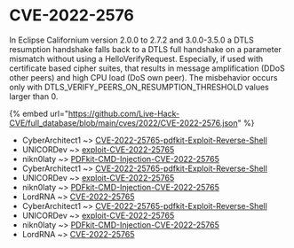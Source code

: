 # CVE-2022-2576

In Eclipse Californium version 2.0.0 to 2.7.2 and 3.0.0-3.5.0 a DTLS resumption handshake falls back to a DTLS full handshake on a parameter mismatch without using a HelloVerifyRequest. Especially, if used with certificate based cipher suites, that results in message amplification (DDoS other peers) and high CPU load (DoS own peer). The misbehavior occurs only with DTLS_VERIFY_PEERS_ON_RESUMPTION_THRESHOLD values larger than 0.

{% embed url="https://github.com/Live-Hack-CVE/full_database/blob/main/cves/2022/CVE-2022-2576.json" %}


* CyberArchitect1 ~> [CVE-2022-25765-pdfkit-Exploit-Reverse-Shell](https://www.alice-snow.ru/2022/database/cve-2022-2576/cve-2022-25765-pdfkit-exploit-reverse-shell-cyberarchitect1)
* UNICORDev ~> [exploit-CVE-2022-25765](https://www.alice-snow.ru/2022/database/cve-2022-2576/exploit-cve-2022-25765-unicordev)
* nikn0laty ~> [PDFkit-CMD-Injection-CVE-2022-25765](https://www.alice-snow.ru/2022/database/cve-2022-2576/pdfkit-cmd-injection-cve-2022-25765-nikn0laty)
* CyberArchitect1 ~> [CVE-2022-25765-pdfkit-Exploit-Reverse-Shell](https://www.alice-snow.ru/2022/database/cve-2022-2576/cve-2022-25765-pdfkit-exploit-reverse-shell-cyberarchitect1)
* UNICORDev ~> [exploit-CVE-2022-25765](https://www.alice-snow.ru/2022/database/cve-2022-2576/exploit-cve-2022-25765-unicordev)
* nikn0laty ~> [PDFkit-CMD-Injection-CVE-2022-25765](https://www.alice-snow.ru/2022/database/cve-2022-2576/pdfkit-cmd-injection-cve-2022-25765-nikn0laty)
* LordRNA ~> [CVE-2022-25765](https://www.alice-snow.ru/2022/database/cve-2022-2576/cve-2022-25765-lordrna)
* CyberArchitect1 ~> [CVE-2022-25765-pdfkit-Exploit-Reverse-Shell](https://www.alice-snow.ru/2022/database/cve-2022-2576/cve-2022-25765-pdfkit-exploit-reverse-shell-cyberarchitect1)
* UNICORDev ~> [exploit-CVE-2022-25765](https://www.alice-snow.ru/2022/database/cve-2022-2576/exploit-cve-2022-25765-unicordev)
* nikn0laty ~> [PDFkit-CMD-Injection-CVE-2022-25765](https://www.alice-snow.ru/2022/database/cve-2022-2576/pdfkit-cmd-injection-cve-2022-25765-nikn0laty)
* LordRNA ~> [CVE-2022-25765](https://www.alice-snow.ru/2022/database/cve-2022-2576/cve-2022-25765-lordrna)